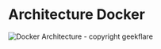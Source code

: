 # Architecture Docker 

![Docker Architecture - copyright geekflare](https://geekflare.com/wp-content/uploads/2019/09/docker-architecture-609x270.png)
